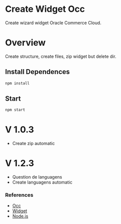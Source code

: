 # Create Widget Occ

Create wizard widget Oracle Commerce Cloud.

# Overview
Create structure, create files, zip widget but delete dir.

## Install Dependences

~~~javascript
npm install
~~~
## Start
~~~javascript
npm start
~~~
# V 1.0.3

* Create zip automatic

# V 1.2.3

* Question de languagens
* Create languagens automatic

### References
* [Occ](https://docs.oracle.com/en/)
* [Widget](https://docs.oracle.com/cd/E93106_01/Cloud.18A/WidgetDev/html/s0301createawidget01.html)
* [Node.js](https://nodejs.org)
